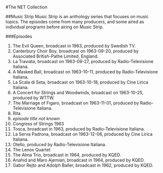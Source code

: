 #The NET Collection

##Music Strip
Music Strip is an anthology series that focuses on music topics.  The episodes come from many producers, and some aired as individual programs before airing on Music Strip.

###Episodes
1. The Evil Queen, broadcast in 1963, produced by Swedish TV.
1. Canterbury Choir Boy, broadcast on 1963-09-20, produced by Associated British-Pathe Limited, England.
2. La Traviata, broadcast on 1963-09-27, produced by Radio-Televisione Italiana.
4. A Masked Ball, broadcast on 1963-10-11, produced by Radio-Televisione Italiana.
5. La Scala di Seta, broadcast on 1963-10-18, produced by Cine Lirica Italiana.
6. A Concert for Strings and Woodwinds, broadcast on 1963-10-25, produced by WTTW.
7. The Marriage of Figaro, broadcast on 1963-11-01, produced by Radio-Televisione Italiana.
8. Rita
9. *episode title not known*
10. Congress of Strings 1963
11. Tosca, broadcast in 1963, produced by Radio-Televisione Italiana.
12. La Serva Padrona, broadcast on 1963-12-06, produced by Cine Lirica Italiana.
13. Otello, produced by Radio-Televisione Italiana.
15. The Lenox Quartet
16. The Alma Trio, broadcast in 1964, produced by KQED.
17. Anahid and Maro Ajemian, broadcast in 1964, produced by KQED.
18. Gabor Rejto and Adolph Baller, broadcast in 1962, produced by KQED.
